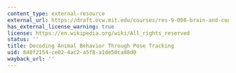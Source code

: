 ```yaml
---
content_type: external-resource
external_url: https://draft.ocw.mit.edu/courses/res-9-008-brain-and-cognitive-sciences-computational-tutorials/pages/decoding-animal-behavior-through-pose-tracking/
has_external_license_warning: true
license: https://en.wikipedia.org/wiki/All_rights_reserved
status: ''
title: Decoding Animal Behavior Through Pose Tracking
uid: 848f2154-ce02-4ac2-a5f8-a1de50ca88d0
wayback_url: ''
---
```

